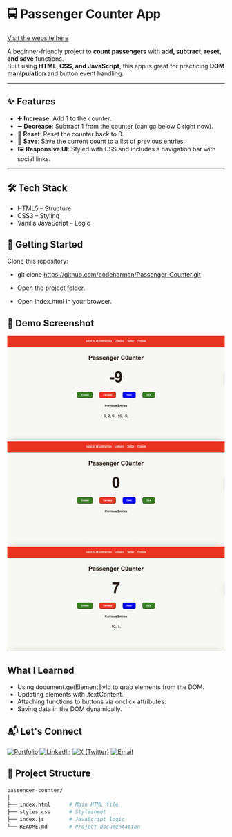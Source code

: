 # 🚍 Passenger Counter App

[Visit the website here](https://passenger-counter-hazel.vercel.app/)

A beginner-friendly project to **count passengers** with **add, subtract, reset, and save** functions.  
Built using **HTML, CSS, and JavaScript**, this app is great for practicing **DOM manipulation** and button event handling.  

---

## ✨ Features
- ➕ **Increase**: Add 1 to the counter.  
- ➖ **Decrease**: Subtract 1 from the counter (can go below 0 right now).  
- 🔄 **Reset**: Reset the counter back to 0.  
- 💾 **Save**: Save the current count to a list of previous entries.  
- 🖼️ **Responsive UI**: Styled with CSS and includes a navigation bar with social links.  

---

## 🛠️ Tech Stack

- HTML5 – Structure
- CSS3 – Styling
- Vanilla JavaScript – Logic

## 🚀 Getting Started

Clone this repository:

- git clone https://github.com/codeharman/Passenger-Counter.git

- Open the project folder.
- Open index.html in your browser.

## 📸 Demo Screenshot

![App Screenshot](./images/1.png)
![App Screenshot](./images/2.png)
![App Screenshot](./images/3.png)

## What I Learned

- Using document.getElementById to grab elements from the DOM.
- Updating elements with .textContent.
- Attaching functions to buttons via onclick attributes.
- Saving data in the DOM dynamically.

## 📬 Let's Connect
[![Portfolio](https://img.shields.io/badge/Portfolio-000?style=flat&logo=About.me&logoColor=white)](https://codeharman.vercel.app/)
[![LinkedIn](https://img.shields.io/badge/LinkedIn-0A66C2?style=flat&logo=linkedin&logoColor=white)](https://www.linkedin.com/in/codeharman/)
[![X (Twitter)](https://img.shields.io/badge/X%20(Twitter)-000000?style=flat&logo=x&logoColor=white)](https://x.com/codeharmann)
[![Email](https://img.shields.io/badge/Email-D14836?style=flat&logo=gmail&logoColor=white)](mailto:iamsingh.hj@email.com)


## 📂 Project Structure
```bash
passenger-counter/
│
├── index.html      # Main HTML file
├── styles.css      # Stylesheet
├── index.js        # JavaScript logic
└── README.md       # Project documentation